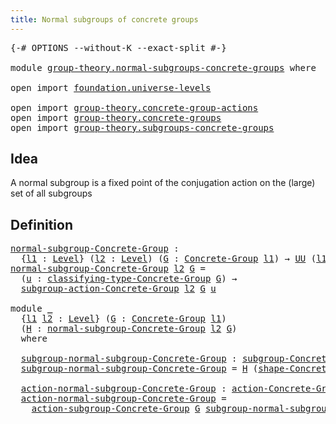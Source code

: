 ```yaml
---
title: Normal subgroups of concrete groups
---
```


<pre class="Agda"><a id="61" class="Symbol">{-#</a> <a id="65" class="Keyword">OPTIONS</a> <a id="73" class="Pragma">--without-K</a> <a id="85" class="Pragma">--exact-split</a> <a id="99" class="Symbol">#-}</a>

<a id="104" class="Keyword">module</a> <a id="111" href="group-theory.normal-subgroups-concrete-groups.html" class="Module">group-theory.normal-subgroups-concrete-groups</a> <a id="157" class="Keyword">where</a>

<a id="164" class="Keyword">open</a> <a id="169" class="Keyword">import</a> <a id="176" href="foundation.universe-levels.html" class="Module">foundation.universe-levels</a>

<a id="204" class="Keyword">open</a> <a id="209" class="Keyword">import</a> <a id="216" href="group-theory.concrete-group-actions.html" class="Module">group-theory.concrete-group-actions</a>
<a id="252" class="Keyword">open</a> <a id="257" class="Keyword">import</a> <a id="264" href="group-theory.concrete-groups.html" class="Module">group-theory.concrete-groups</a>
<a id="293" class="Keyword">open</a> <a id="298" class="Keyword">import</a> <a id="305" href="group-theory.subgroups-concrete-groups.html" class="Module">group-theory.subgroups-concrete-groups</a>
</pre>
## Idea

A normal subgroup is a fixed point of the conjugation action on the (large) set of all subgroups

## Definition

<pre class="Agda"><a id="normal-subgroup-Concrete-Group"></a><a id="479" href="group-theory.normal-subgroups-concrete-groups.html#479" class="Function">normal-subgroup-Concrete-Group</a> <a id="510" class="Symbol">:</a>
  <a id="514" class="Symbol">{</a><a id="515" href="group-theory.normal-subgroups-concrete-groups.html#515" class="Bound">l1</a> <a id="518" class="Symbol">:</a> <a id="520" href="Agda.Primitive.html#597" class="Postulate">Level</a><a id="525" class="Symbol">}</a> <a id="527" class="Symbol">(</a><a id="528" href="group-theory.normal-subgroups-concrete-groups.html#528" class="Bound">l2</a> <a id="531" class="Symbol">:</a> <a id="533" href="Agda.Primitive.html#597" class="Postulate">Level</a><a id="538" class="Symbol">)</a> <a id="540" class="Symbol">(</a><a id="541" href="group-theory.normal-subgroups-concrete-groups.html#541" class="Bound">G</a> <a id="543" class="Symbol">:</a> <a id="545" href="group-theory.concrete-groups.html#2024" class="Function">Concrete-Group</a> <a id="560" href="group-theory.normal-subgroups-concrete-groups.html#515" class="Bound">l1</a><a id="562" class="Symbol">)</a> <a id="564" class="Symbol">→</a> <a id="566" href="foundation-core.universe-levels.html#235" class="Primitive">UU</a> <a id="569" class="Symbol">(</a><a id="570" href="group-theory.normal-subgroups-concrete-groups.html#515" class="Bound">l1</a> <a id="573" href="Agda.Primitive.html#810" class="Primitive Operator">⊔</a> <a id="575" href="Agda.Primitive.html#780" class="Primitive">lsuc</a> <a id="580" href="group-theory.normal-subgroups-concrete-groups.html#528" class="Bound">l2</a><a id="582" class="Symbol">)</a>
<a id="584" href="group-theory.normal-subgroups-concrete-groups.html#479" class="Function">normal-subgroup-Concrete-Group</a> <a id="615" href="group-theory.normal-subgroups-concrete-groups.html#615" class="Bound">l2</a> <a id="618" href="group-theory.normal-subgroups-concrete-groups.html#618" class="Bound">G</a> <a id="620" class="Symbol">=</a>
  <a id="624" class="Symbol">(</a><a id="625" href="group-theory.normal-subgroups-concrete-groups.html#625" class="Bound">u</a> <a id="627" class="Symbol">:</a> <a id="629" href="group-theory.concrete-groups.html#2425" class="Function">classifying-type-Concrete-Group</a> <a id="661" href="group-theory.normal-subgroups-concrete-groups.html#618" class="Bound">G</a><a id="662" class="Symbol">)</a> <a id="664" class="Symbol">→</a>
  <a id="668" href="group-theory.subgroups-concrete-groups.html#1185" class="Function">subgroup-action-Concrete-Group</a> <a id="699" href="group-theory.normal-subgroups-concrete-groups.html#615" class="Bound">l2</a> <a id="702" href="group-theory.normal-subgroups-concrete-groups.html#618" class="Bound">G</a> <a id="704" href="group-theory.normal-subgroups-concrete-groups.html#625" class="Bound">u</a>

<a id="707" class="Keyword">module</a> <a id="714" href="group-theory.normal-subgroups-concrete-groups.html#714" class="Module">_</a>
  <a id="718" class="Symbol">{</a><a id="719" href="group-theory.normal-subgroups-concrete-groups.html#719" class="Bound">l1</a> <a id="722" href="group-theory.normal-subgroups-concrete-groups.html#722" class="Bound">l2</a> <a id="725" class="Symbol">:</a> <a id="727" href="Agda.Primitive.html#597" class="Postulate">Level</a><a id="732" class="Symbol">}</a> <a id="734" class="Symbol">(</a><a id="735" href="group-theory.normal-subgroups-concrete-groups.html#735" class="Bound">G</a> <a id="737" class="Symbol">:</a> <a id="739" href="group-theory.concrete-groups.html#2024" class="Function">Concrete-Group</a> <a id="754" href="group-theory.normal-subgroups-concrete-groups.html#719" class="Bound">l1</a><a id="756" class="Symbol">)</a>
  <a id="760" class="Symbol">(</a><a id="761" href="group-theory.normal-subgroups-concrete-groups.html#761" class="Bound">H</a> <a id="763" class="Symbol">:</a> <a id="765" href="group-theory.normal-subgroups-concrete-groups.html#479" class="Function">normal-subgroup-Concrete-Group</a> <a id="796" href="group-theory.normal-subgroups-concrete-groups.html#722" class="Bound">l2</a> <a id="799" href="group-theory.normal-subgroups-concrete-groups.html#735" class="Bound">G</a><a id="800" class="Symbol">)</a>
  <a id="804" class="Keyword">where</a>

  <a id="813" href="group-theory.normal-subgroups-concrete-groups.html#813" class="Function">subgroup-normal-subgroup-Concrete-Group</a> <a id="853" class="Symbol">:</a> <a id="855" href="group-theory.subgroups-concrete-groups.html#1484" class="Function">subgroup-Concrete-Group</a> <a id="879" href="group-theory.normal-subgroups-concrete-groups.html#722" class="Bound">l2</a> <a id="882" href="group-theory.normal-subgroups-concrete-groups.html#735" class="Bound">G</a>
  <a id="886" href="group-theory.normal-subgroups-concrete-groups.html#813" class="Function">subgroup-normal-subgroup-Concrete-Group</a> <a id="926" class="Symbol">=</a> <a id="928" href="group-theory.normal-subgroups-concrete-groups.html#761" class="Bound">H</a> <a id="930" class="Symbol">(</a><a id="931" href="group-theory.concrete-groups.html#2555" class="Function">shape-Concrete-Group</a> <a id="952" href="group-theory.normal-subgroups-concrete-groups.html#735" class="Bound">G</a><a id="953" class="Symbol">)</a>

  <a id="958" href="group-theory.normal-subgroups-concrete-groups.html#958" class="Function">action-normal-subgroup-Concrete-Group</a> <a id="996" class="Symbol">:</a> <a id="998" href="group-theory.concrete-group-actions.html#807" class="Function">action-Concrete-Group</a> <a id="1020" href="group-theory.normal-subgroups-concrete-groups.html#722" class="Bound">l2</a> <a id="1023" href="group-theory.normal-subgroups-concrete-groups.html#735" class="Bound">G</a>
  <a id="1027" href="group-theory.normal-subgroups-concrete-groups.html#958" class="Function">action-normal-subgroup-Concrete-Group</a> <a id="1065" class="Symbol">=</a>
    <a id="1071" href="group-theory.subgroups-concrete-groups.html#1915" class="Function">action-subgroup-Concrete-Group</a> <a id="1102" href="group-theory.normal-subgroups-concrete-groups.html#735" class="Bound">G</a> <a id="1104" href="group-theory.normal-subgroups-concrete-groups.html#813" class="Function">subgroup-normal-subgroup-Concrete-Group</a>
</pre>
